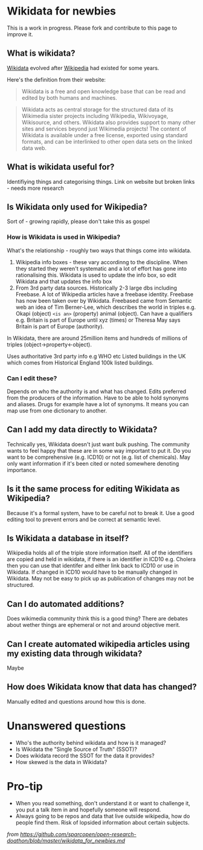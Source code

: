 # Wikidata for newbies

This is a work in progress. Please fork and contribute to this page to improve it.

## What is wikidata?

[Wikidata](https://www.wikidata.org/wiki/Wikidata:Main_Page) evolved after [Wikipedia](https://www.wikipedia.org/) had existed for some years.

Here's the definition from their website:

>Wikidata is a free and open knowledge base that can be read and edited by both humans and machines.

>Wikidata acts as central storage for the structured data of its Wikimedia sister projects including Wikipedia, Wikivoyage, Wikisource, and others.
>Wikidata also provides support to many other sites and services beyond just Wikimedia projects! The content of Wikidata is available under a free license, exported using standard formats, and can be interlinked to other open data sets on the linked data web.

## What is wikidata useful for?
Identifiying things and categorising things.
Link on website but broken links - needs more research

## Is Wikidata only used for Wikipedia? 
Sort of - growing rapidly, please don't take this as gospel

### How is Wikidata is used in Wikipedia?
What's the relationship - roughly two ways that things come into wikidata.

1. Wikipedia info boxes - these vary accordinng to the discipline. When they started they weren't systematic and a lot of effort has gone into rationalising this. Wikidata is used to update the info box, so edit Wikidata and that updates the info box 
1. From 3rd party data sources. Historically 2-3 large dbs including Freebase. A lot of Wikipedia articles have a freebase identity. Freebase has now been taken over by Wikidata. Freebased came from Semantic web an idea of Tim Berner-Lee, which describes the world in triples e.g. Okapi (object) ```<is an>``` (property) animal (object). Can have a qualifiers e.g. Britain is part of Europe until xyz (times) or Theresa May says Britain is part of Europe (authority).

In Wikidata, there are around 25million items and hundreds of millions of triples (object->property<-object).

Uses authoritative 3rd party info e.g WHO etc Listed buildings in the UK which comes from Historical England 100k listed buildings.

### Can I edit these? 
Depends on who the authority is and what has changed. Edits preferred from the producers of the information. Have to be able to hold synonyms and aliases. Drugs for example have a lot of synonyms. It means you can map use from one dictionary to another.

## Can I add my data directly to Wikidata? 
Technically yes, Wikidata doesn't just want bulk pushing. The community wants to feel happy that these are in some way important to put it. Do you want to be comprehensive (e.g. ICD10) or not (e.g. list of chemicals). May only want information if it's been cited or noted somewhere denoting importance. 

## Is it the same process for editing Wikidata as Wikipedia? 
Because it's a formal system, have to be careful not to break it. Use a good editing tool to prevent errors and be correct at semantic level.

## Is Wikidata a database in itself? 
Wikipedia holds all of the triple store information itself. All of the identifiers are copied and held in wikidata, if there is an identifier in ICD10 e.g. Cholera then you can use that identifer and either link back to ICD10 or use in Wikidata. If changed in ICD10 would have to be manually changed in Wikidata. May not be easy to pick up as publication of changes may not be structured.

## Can I do automated additions? 
Does wikimedia community think this is a good thing? There are debates about wether things are ephemeral or not and around objective merit.

## Can I create automated wikipedia articles using my existing data through wikidata? 
Maybe

## How does Wikidata know that data has changed? 
Manually edited and questions around how this is done.

# Unanswered questions

* Who's the authority behind wikidata and how is it managed?
* Is Wikidata the "Single Source of Truth" (SSOT)?
* Does wikidata record the SSOT for the data it provides?
* How skewed is the data in Wikidata?

# Pro-tip
* When you read something, don't understand it or want to challenge it, you put a talk item in and hopefully someone will respond.
* Always going to be repos and data that live outside wikipedia, how do people find them. Risk of lopsided information about certain subjects.

*from <https://github.com/sparcopen/open-research-doathon/blob/master/wikidata_for_newbies.md>*